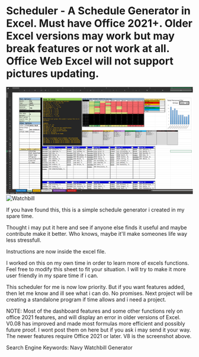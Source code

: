 # Scheduler - A Schedule Generator in Excel. Must have Office 2021+. Older Excel versions may work but may break features or not work at all. Office Web Excel will not support pictures updating.

<img width="1333" alt="Panel" src="https://raw.githubusercontent.com/burn-sie/Scheduler-Watchbill-Generator/main/V0.09%20-%20Work%20in%20progress.png">
<img width="1423" alt="Watchbill" src="https://raw.githubusercontent.com/burn-sie/Scheduler/main/GeneratedBill.png">

If you have found this, this is a simple schedule generator i created in my spare time.

Thought i may put it here and see if anyone else finds it useful and maybe contribute make it better. Who knows, maybe it'll make someones life way less stressfull.

Instructions are now inside the excel file.

I worked on this on my own time in order to learn more of excels functions. Feel free to modify this sheet to fit your situation.
I will try to make it more user friendly in my spare time if i can.

This scheduler for me is now low priority. But if you want features added, then let me know and ill see what i can do. No promises.
Next project will be creating a standalone program if time allows and i need a project.

NOTE:
  Most of the dashboard features and some other functions rely on office 2021 features, and will display an error in older versions of Excel.
  V0.08 has improved and made most formulas more efficient and possibly future proof. I wont post them on here but if you ask i may send it your way. The newer features require Office 2021 or later. V8 is the screenshot above.


Search Engine Keywords: Navy Watchbill Generator


